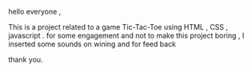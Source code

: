 hello everyone ,

This is a project related to a game Tic-Tac-Toe using HTML , CSS , javascript . 
for some engagement and not to make this project boring , I inserted some sounds on wining and for feed back 

thank you.
